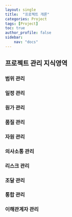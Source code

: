 ```yaml
---
layout: single
title:  "프로젝트 개론"
categories: Project
tags: [Project]
toc: true
author_profile: false
sidebar:
    nav: "docs"
---
```


## 프로젝트 관리 지식영역

### 범위 관리

### 일정 관리

### 원가 관리

### 품질 관리

### 자원 관리

### 의사소통 관리

### 리스크 관리

### 조달 관리

### 통합 관리

### 이해관계자 관리